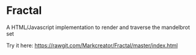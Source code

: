 # Fractal
A HTML/Javascript implementation to render and traverse the mandelbrot set

Try it here: https://rawgit.com/Markcreator/Fractal/master/index.html
